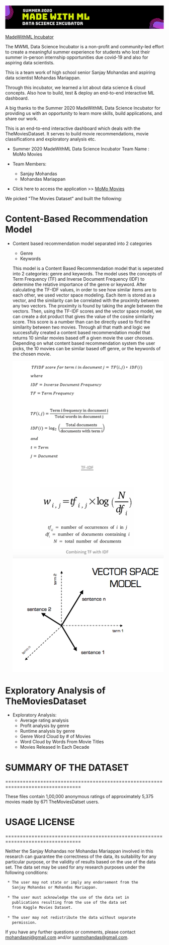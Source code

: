 
![Image of MWML Incubatoe](./images/mwml_incubator.png)

[MadeWithML Incubator](https://madewithml.com/incubator/ )

The MWML Data Science Incubator is a non-profit and community-led effort to create a meaningful summer experience for students who lost their summer in-person internship opportunities due covid-19 and also for aspiring data scientists.

This is a team work of high school senior Sanjay Mohandas and aspiring data scientist Mohandas Mariappan.

Through this incubator, we learned a lot about data science & cloud concepts. Also how to build, test & deploy an end-to-end interactive ML dashboard.

A big thanks to the Summer 2020 MadeWithML Data Science Incubator for providing us with an opportunity to learn more skills, build applications, and share our work.

This is an end-to-end interactive dashboard which deals with the TheMoviesDataset. It serves to build movie recommendations, movie classifications and exploratory analysis etc.

- Summer 2020 MadeWithML Data Science Incubator Team Name : MoMo Movies
- Team Members:
    - Sanjay Mohandas
    - Mohandas Mariappan

- Click here to access the application >> [MoMo Movies](https://momomovies.herokuapp.com)


We picked "The Movies Dataset" and built the following:

# Content-Based Recommendation Model
- Content based recommendation model separated into 2 categories
    - Genre
    - Keywords

    This model is a Content Based Recommendation model that is seperated into 2 categories: genre and keywords. The model uses the concepts of Term Frequency (TF) and Inverse Document Frequency (IDF) to determine the relative importance of the genre or keyword. After calculating the TF-IDF values, in order to see how similar items are to each other, we used vector space modeling. Each item is stored as a vector, and the similarity can be correlated with the proximity between any two vectors. The proximity is found by taking the angle between the vectors. Then, using the TF-IDF scores and the vector space model, we can create a dot product that gives the value of the cosine similarity score. This score is a number than can be directly used to find the similarity between two movies. Through all that math and logic we successfully created a content based recommendation model that returns 10 similar movies based off a given movie the user chooses. Depending on what content based recommendation system the user picks, the 10 movies can be similar based off genre, or the keywords of the chosen movie.

    ![tfidf](./images/TF-IDF_Sanjay.png)
    ![tfidf](./images/Vector-Space-Model_Sanjay.png)

# Exploratory Analysis of TheMoviesDataset
- Exploratory Analysis:
  - Average rating analysis
  - Profit analysis by genre
  - Runtime analysis by genre
  - Genre Word Cloud by # of Movies
  - Word Cloud by Words From Movie Titles
  - Movies Released In Each Decade

# SUMMARY OF THE DATASET 
================================================================================

These files contain 1,00,000 anonymous ratings of approximately 5,375 movies 
made by 671 TheMoviesDatset users.

# USAGE LICENSE
================================================================================

Neither the Sanjay Mohandas nor Mohandas Mariappan involved in this research can guarantee the correctness of the data, its suitability for any particular purpose, or the validity of results based on the use of the data set.  The data set may be used for any research
purposes under the following conditions:

     * The user may not state or imply any endorsement from the
       Sanjay Mohandas or Mohandas Mariappan.

     * The user must acknowledge the use of the data set in
       publications resulting from the use of the data set
       from Kaggle Movies Dataset.

     * The user may not redistribute the data without separate
       permission.

If you have any further questions or comments, please contact
<mohandasnj@gmail.com> and/or sunmohandas@gmail.com. 

